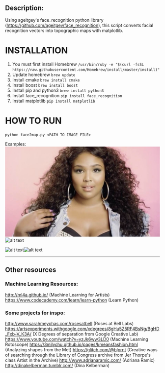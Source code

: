 
## Description:
Using ageitgey's face_recognition python library (https://github.com/ageitgey/face_recognition), this script converts facial recognition vectors into topographic maps with matplotlib. 


# INSTALLATION
1. You must first install Homebrew
	`/usr/bin/ruby -e "$(curl -fsSL https://raw.githubusercontent.com/Homebrew/install/master/install)"`
2. Update homebrew
	`brew update`
3. Install cmake
	`brew install cmake`
4. Install boost
	`brew install boost`
5. Install pip and python3
	`brew install python3`
6. Install face_recognition
	`pip install face_recognition`
7. Install matplotlib
	`pip install matplotlib`

# HOW TO RUN
`python face2map.py <PATH TO IMAGE FILE>`


Examples:
![alt text](https://github.com/AaratiAkkapeddi/face2map/blob/master/sample_images/lizzo.png "Logo Title Text 1")![alt text](https://github.com/AaratiAkkapeddi/face2map/blob/master/sample_images/1.png "Logo Title Text 1")

![alt text](https://github.com/AaratiAkkapeddi/face2map/blob/master/sample_images/no_smoking.png "Logo Title Text 1")![alt text](https://github.com/AaratiAkkapeddi/face2map/blob/master/sample_images/2.png "Logo Title Text 1")


-----
## Other resources 

### Machine Learning Resources:
http://ml4a.github.io/ (Machine Learning for Artists)
https://www.codecademy.com/learn/learn-python (Learn Python)



### Some projects for inspo:
http://www.sarahmeyohas.com/rosesatbell (Roses at Bell Labs)
https://artsexperiments.withgoogle.com/xdegrees/8gHu5Z5RF4BsNg/BgHD_Fxb-V_K3A/ (X Degrees of separation from Google Creative Lab)
https://www.youtube.com/watch?v=yzJk6ww3LD0 (Machine Learning Rotoscope)
https://3milychu.github.io/pages/kmeansfashion.html (Analyzing shapes from the Met)
https://glitch.com/@blprnt (Creative ways of searching through the Library of Congress archive from Jer Thorpe's class Artist in the Archive)
http://www.adrianaramic.com/ (Adriana Ramic)
http://dinakelberman.tumblr.com/ (Dina Kelberman)


